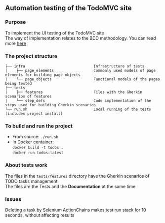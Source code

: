 ## Automation testing of the TodoMVC site

### Purpose 
To implement the UI testing of the TodoMVC site  
The way of implementation relates to the BDD methodology. You can read more [here](https://en.wikipedia.org/wiki/Behavior-driven_development)

### The project structure
    ├── infra                               Infrastructure of tests  
    |    ├── page_elements                  Commonly used models of page elements for building page objects  
    |    └── page_objects                   Functional models of the pages being tested
    ├── tests
    |    ├── features                       Files with the Gherkin scenarios of features
    |    └── step_defs                      Code implementation of the steps used for building Gherkin scenarios
    └── run.sh                              Local running of the tests (includes project install)

### To build and run the project
 - From source: `./run.sh`  
 - In Docker container:   
`docker build -t todos .`  
`docker run todos:latest`

### About tests work
The files in the `tests/features` directory have the Gherkin scenarios of TODO tasks management  
The files are the Tests and the **Documentation** at the same time  

### Issues
Deleting a task by Selenium ActionChains makes test run stack for 10 seconds, without affecting results
